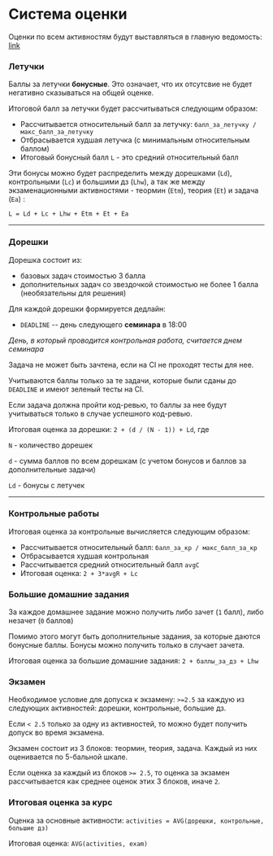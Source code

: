 # Система оценки

Оценки по всем активностям будут выставляться в главную ведомость: [link](https://docs.google.com/spreadsheets/d/1hShf1ou6mv8mDvOqGl8P8NkWx_2ixKW3-nCUMj_6xqQ/edit)

### Летучки

Баллы за летучки **бонусные**. 
Это означает, что их отсутсвие не будет негативно сказываться на общей оценке.

Итоговой балл за летучки будет рассчитываться следующим образом:

- Рассчитывается относительный балл за летучку: `балл_за_летучку / макс_балл_за_летучку`
- Отбрасывается худшая летучка (с минимальным относительным баллом)
- Итоговый бонусный балл `L` - это средний относительный балл

Эти бонусы можно будет распределить между дорешками (`Ld`), контрольными (`Lc`) и большими дз (`Lhw`), а так же между экзаменационными активностями - теормин (`Etm`), теория (`Et`) и задача (`Ea`) :

`L = Ld + Lc + Lhw + Etm + Et + Ea`

---

### Дорешки

Дорешка состоит из:
 - базовых задач стоимостью 3 балла
 - дополнительных задач со звездочкой стоимостью не более 1 балла (необязательны для решения)

Для каждой дорешки формируется дедлайн:
 - `DEADLINE` -- день следующего **семинара** в 18:00

*День, в который проводится контрольная работа, считается днем семинара* 

Задача не может быть зачтена, если на CI не проходят тесты для нее.

Учитываются баллы только за те задачи, которые были сданы до `DEADLINE` и имеют зеленый тесты на CI. 

Если задача должна пройти код-ревью, то баллы за нее будут учитываться только в случае успешного код-ревью.

Итоговая оценка за дорешки: `2 + (d / (N - 1)) + Ld`, где

`N` - количество дорешек

`d` - сумма баллов по всем дорешкам (с учетом бонусов и баллов за дополнительные задачи)

`Ld` - бонусы с летучек

---

### Контрольные работы

Итоговая оценка за контрольные вычисляется следующим образом:

- Рассчитывается относительный балл: `балл_за_кр / макс_балл_за_кр`
- Отбрасывается худшая контрольная
- Рассчитывается средний относительный балл `avgC`
- Итоговая оценка: `2 + 3*avgR + Lc`

### Большие домашние задания

За каждое домашнее задание можно получить либо зачет (`1` балл), либо незачет (`0` баллов)

Помимо этого могут быть дополнительные задания, за которые даются бонусные баллы. Бонусы можно получить только в случает зачета.

Итоговая оценка за большие домашние задания: `2 + баллы_за_дз + Lhw`

### Экзамен

Необходимое условие для допуска к экзамену: `>=2.5` за каждую из следующих активностей: дорешки, контрольные, большие дз.

Если `< 2.5` только за одну из активностей, то можно будет получить допуск во время экзамена.

Экзамен состоит из 3 блоков: теормин, теория, задача. Каждый из них оценивается по 5-бальной шкале.

Если оценка за каждый из блоков `>= 2.5`, то оценка за экзамен рассчитывается как среднее оценок этих 3 блоков, иначе `2`.

### Итоговая оценка за курс

Оценка за основные активности: `activities = AVG(дорешки, контрольные, большие дз)`

Итоговая оценка: `AVG(activities, exam)`
